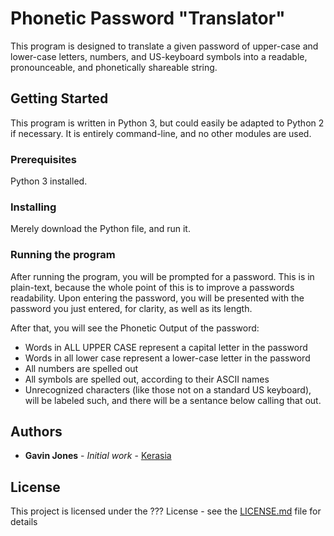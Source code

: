 # Phonetic Password "Translator"

This program is designed to translate a given password of upper-case and lower-case letters, numbers, and US-keyboard symbols into a readable, pronounceable, and phonetically shareable string.  

## Getting Started

This program is written in Python 3, but could easily be adapted to Python 2 if necessary.  It is entirely command-line, and no other modules are used.

### Prerequisites

Python 3 installed.

### Installing

Merely download the Python file, and run it.

### Running the program

After running the program, you will be prompted for a password.  This is in plain-text, because the whole point of this is to improve a passwords readability.  Upon entering the password, you will be presented with the password you just entered, for clarity, as well as its length.

After that, you will see the Phonetic Output of the password:
* Words in ALL UPPER CASE represent a capital letter in the password
* Words in all lower case represent a lower-case letter in the password
* All numbers are spelled out
* All symbols are spelled out, according to their ASCII names
* Unrecognized characters (like those not on a standard US keyboard), will be labeled such, and there will be a sentance below calling that out.

## Authors

* **Gavin Jones** - *Initial work* - [Kerasia](https://github.com/kerasia)

## License

This project is licensed under the ??? License - see the [LICENSE.md](LICENSE.md) file for details

